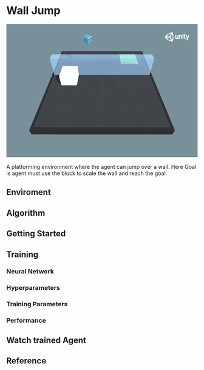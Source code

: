 # Wall Jump

<p align="center"><img src="../media/wall.png" height="350px"></p>

A platforming environment where the agent can jump over a wall. Here Goal is agent must use the block to scale the wall and reach the goal.

## Enviroment

## Algorithm

## Getting Started

## Training

### Neural Network

### Hyperparameters

### Training Parameters

### Performance

## Watch trained Agent

## Reference
